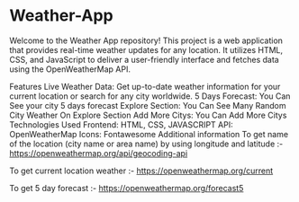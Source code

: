 # Weather-App
Welcome to the Weather App repository! This project is a web application that provides real-time weather updates for any location. It utilizes HTML, CSS, and JavaScript to deliver a user-friendly interface and fetches data using the OpenWeatherMap API.

Features
Live Weather Data: Get up-to-date weather information for your current location or search for any city worldwide.
5 Days Forecast: You Can See your city 5 days forecast
Explore Section: You Can See Many Random City Weather On Explore Section
Add More Citys: You Can Add More Citys
Technologies Used
Frontend: HTML, CSS, JAVASCRIPT
API: OpenWeatherMap
Icons: Fontawesome
Additional information
To get name of the location (city name or area name) by using longitude and latitude :- https://openweathermap.org/api/geocoding-api

To get current location weather :- https://openweathermap.org/current

To get 5 day forecast :- https://openweathermap.org/forecast5
